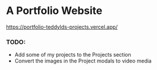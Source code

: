# A Portfolio Website

https://portfolio-teddylds-projects.vercel.app/

### TODO:

- Add some of my projects to the Projects section
- Convert the images in the Project modals to video media
